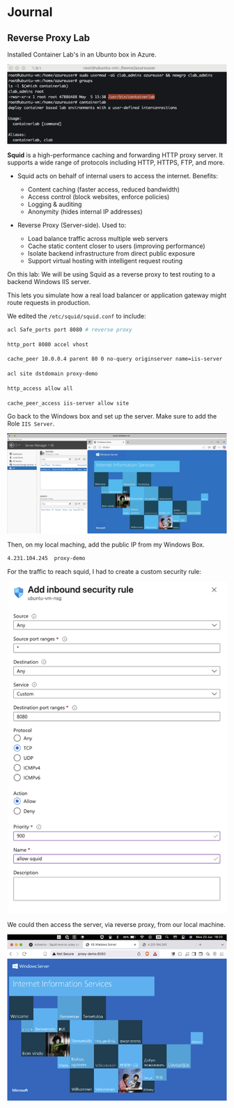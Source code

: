 # Journal

## Reverse Proxy Lab

Installed Container Lab's in an Ubunto box in Azure.

![Container Lab Install](assets/container_lab_install.png)

**Squid** is a high-performance caching and forwarding HTTP proxy server. It
supports a wide range of protocols including HTTP, HTTPS, FTP, and more.

- Squid acts on behalf of internal users to access the internet. Benefits:

  - Content caching (faster access, reduced bandwidth)
  - Access control (block websites, enforce policies)
  - Logging & auditing
  - Anonymity (hides internal IP addresses)

- Reverse Proxy (Server-side). Used to:

  - Load balance traffic across multiple web servers
  - Cache static content closer to users (improving performance)
  - Isolate backend infrastructure from direct public exposure
  - Support virtual hosting with intelligent request routing

On this lab: We will be using Squid as a reverse proxy to test routing to a
backend Windows IIS server.

This lets you simulate how a real load balancer or application gateway might route requests in production.

We edited the `/etc/squid/squid.conf` to include:

```sh
acl Safe_ports port 8080 # reverse proxy

http_port 8080 accel vhost

cache_peer 10.0.0.4 parent 80 0 no-query originserver name=iis-server

acl site dstdomain proxy-demo

http_access allow all

cache_peer_access iis-server allow site
```

Go back to the Windows box and set up the server. Make sure to add the Role `IIS Server`.

![IIS Windows Server](assets/iis_windows_server.png)

Then, on my local maching, add the public IP from my Windows Box.

```sh
4.231.104.245  proxy-demo
```

For the traffic to reach squid, I had to create a custom security rule:

![Security Rule](assets/custom_security_rule.png)

We could then access the server, via reverse proxy, from our local machine.

![Success](assets/success.png)
